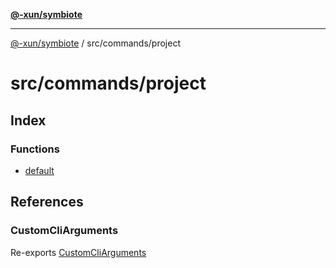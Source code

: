 [**@-xun/symbiote**](../../../README.md)

***

[@-xun/symbiote](../../../README.md) / src/commands/project

# src/commands/project

## Index

### Functions

- [default](functions/default.md)

## References

### CustomCliArguments

Re-exports [CustomCliArguments](info/type-aliases/CustomCliArguments.md)
